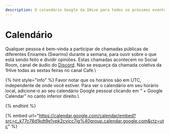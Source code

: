 ```yaml
---
description: O calendário Google da 1Hive para todos os próximos eventos.
---
```


# Calendário

Qualquer pessoa é bem-vinda a participar de chamadas públicas de diferentes Enxames (Swarms) durante a semana, para ouvir sobre o que está sendo feito e dividir opiniões. Estas chamadas acontecem no Social Room, canal de áudio do [Discord](https://1hive.gitbook.io/1hive/getting-started/discord). Não se esqueça da chamada coletiva da 1Hive todas as sextas feiras no canal Cafe.\


{% hint style="info" %}
Favor notar que os horários são em UTC, independente de onde você estiver. Para ver o calendário em seu horário local, adicione-o ao seu calendário Google pessoal clicando em “ + Google Calendar” no canto inferior direito.\

{% endhint %}

{% embed url="https://calendar.google.com/calendar/embed?src=c_k77c78d1kdt9e1vpk2cvjcc7jg%40group.calendar.google.com&ctz=utc" %}
